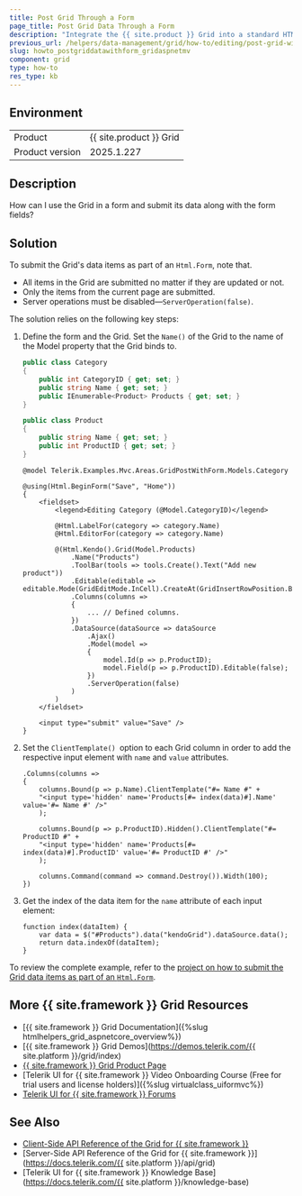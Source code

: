 ```yaml
---
title: Post Grid Through a Form
page_title: Post Grid Data Through a Form
description: "Integrate the {{ site.product }} Grid into a standard HTML form and submit its data along with the form fields."
previous_url: /helpers/data-management/grid/how-to/editing/post-grid-with-form, /html-helpers/data-management/grid/how-to/editing/post-grid-with-form
slug: howto_postgriddatawithform_gridaspnetmv
component: grid
type: how-to
res_type: kb
---
```


## Environment

<table>
 <tr>
  <td>Product</td>
  <td>{{ site.product }} Grid</td>
 </tr>
 <tr>
  <td>Product version</td>
  <td>2025.1.227</td>
 </tr>
</table>

## Description

How can I use the Grid in a form and submit its data along with the form fields?

## Solution

To submit the Grid's data items as part of an `Html.Form`, note that.

* All items in the Grid are submitted no matter if they are updated or not.
* Only the items from the current page are submitted.
* Server operations must be disabled&mdash;`ServerOperation(false)`.

The solution relies on the following key steps:

1. Define the form and the Grid. Set the `Name()` of the Grid to the name of the Model property that the Grid binds to.

    ```C# Models
    public class Category
    {
        public int CategoryID { get; set; }
        public string Name { get; set; }
        public IEnumerable<Product> Products { get; set; }
    }

    public class Product
    {
        public string Name { get; set; }
        public int ProductID { get; set; }
    }
    ```
    ```Razor View
    @model Telerik.Examples.Mvc.Areas.GridPostWithForm.Models.Category

    @using(Html.BeginForm("Save", "Home"))
    {
        <fieldset>
            <legend>Editing Category (@Model.CategoryID)</legend>

            @Html.LabelFor(category => category.Name)
            @Html.EditorFor(category => category.Name)

            @(Html.Kendo().Grid(Model.Products)
                .Name("Products")
                .ToolBar(tools => tools.Create().Text("Add new product"))
                .Editable(editable => editable.Mode(GridEditMode.InCell).CreateAt(GridInsertRowPosition.Bottom))
                .Columns(columns =>
                {
                    ... // Defined columns.
                })
                .DataSource(dataSource => dataSource
                    .Ajax()
                    .Model(model => 
                    {
                        model.Id(p => p.ProductID);
                        model.Field(p => p.ProductID).Editable(false);
                    })
                    .ServerOperation(false)
                )
            )
        </fieldset>

        <input type="submit" value="Save" />
    }
    ```

1. Set the `ClientTemplate() `option to each Grid column in order to add the respective input element with `name` and `value` attributes.

    ```Razor
    .Columns(columns =>
    {
        columns.Bound(p => p.Name).ClientTemplate("#= Name #" + 
        "<input type='hidden' name='Products[#= index(data)#].Name' value='#= Name #' />"
        );

        columns.Bound(p => p.ProductID).Hidden().ClientTemplate("#= ProductID #" +
        "<input type='hidden' name='Products[#= index(data)#].ProductID' value='#= ProductID #' />"
        );

        columns.Command(command => command.Destroy()).Width(100);
    })
    ```

1. Get the index of the data item for the `name` attribute of each input element:

    ```JS
    function index(dataItem) {
        var data = $("#Products").data("kendoGrid").dataSource.data();
        return data.indexOf(dataItem);
    }
    ```

To review the complete example, refer to the [project on how to submit the Grid data items as part of an `Html.Form`](https://github.com/telerik/ui-for-aspnet-mvc-examples/tree/master/Telerik.Examples.Mvc/Telerik.Examples.Mvc/Areas/GridPostWithForm).

## More {{ site.framework }} Grid Resources

* [{{ site.framework }} Grid Documentation]({%slug htmlhelpers_grid_aspnetcore_overview%})
* [{{ site.framework }} Grid Demos](https://demos.telerik.com/{{ site.platform }}/grid/index)
* [{{ site.framework }} Grid Product Page](https://www.telerik.com/aspnet-mvc/grid)
* [Telerik UI for {{ site.framework }} Video Onboarding Course (Free for trial users and license holders)]({%slug virtualclass_uiformvc%})
* [Telerik UI for {{ site.framework }} Forums](https://www.telerik.com/forums/aspnet-mvc)

## See Also

* [Client-Side API Reference of the Grid for {{ site.framework }}](https://docs.telerik.com/kendo-ui/api/javascript/ui/grid)
* [Server-Side API Reference of the Grid for {{ site.framework }}](https://docs.telerik.com/{{ site.platform }}/api/grid)
* [Telerik UI for {{ site.framework }} Knowledge Base](https://docs.telerik.com/{{ site.platform }}/knowledge-base)
